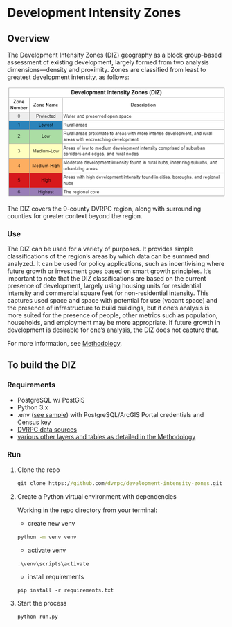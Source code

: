 # Development Intensity Zones
## Overview

The Development Intensity Zones (DIZ) geography as a block group-based assessment of existing development, largely formed from two analysis dimensions—density and proximity. Zones are classified from least to greatest development intensity, as follows:

![Alt text](images/image.png)

The DIZ covers the 9-county DVRPC region, along with surrounding counties for greater context beyond the region.


### Use

The DIZ can be used for a variety of purposes. It provides simple classifications of the region’s areas by which data can be summed and analyzed. It can be used for policy applications, such as incentivising where future growth or investment goes based on smart growth principles. It’s important to note that the DIZ classifications are based on the current presence of development, largely using housing units for residential intensity and commercial square feet for non-residential intensity. This captures used space and space with potential for use (vacant space) and the presence of infrastructure to build buildings, but if one’s analysis is more suited for the presence of people, other metrics such as population, households, and employment may be more appropriate. If future growth in development is desirable for one’s analysis, the DIZ does not capture that.

For more information, see [Methodology](Methodology.md).

## To build the DIZ

### Requirements
- PostgreSQL w/ PostGIS
- Python 3.x
- .env ([see sample](.env_sample)) with PostgreSQL/ArcGIS Portal credentials and Census key
- [DVRPC data sources](/source/dvrpc_data_sources.json)
- [various other layers and tables as detailed in the Methodology](Methodology.md#data-sources)

### Run
1. Clone the repo
    ``` cmd
    git clone https://github.com/dvrpc/development-intensity-zones.git
    ```
2. Create a Python virtual environment with dependencies

    Working in the repo directory from your terminal:

    - create new venv
    ```cmd
    python -m venv venv
    ```
    - activate venv
    ```
    .\venv\scripts\activate
    ```
    - install requirements
    ```
    pip install -r requirements.txt
    ```
3. Start the process
    ```
    python run.py
    ```